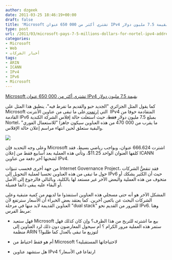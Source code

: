 ```yaml
---
author: dzgeek
date: 2011-03-25 18:46:19+00:00
draft: false
title: 'Microsoft تشتري أكثر من 000 650 عنوان IPv4 بقيمة 7.5 مليون دولار '
type: post
url: /2011/03/microsoft-pays-7-5-millions-dollars-for-nortel-ipv4-addresses/
categories:
- Microsoft
- Web
- أخبار الشركات
tags:
- ARIN
- ICANN
- IPv4
- IPv6
- Microsoft
---
```


[Microsoft تشتري أكثر من 000 650 عنوان IPv4 بقيمة 7.5 مليون دولار](http://wp.me/pH2gY-1TB)


كما يقول المثل الجزائري "الجديد حبو والقديم ما تفرط فيه"، ينطبق هذا المثل على Microsoft التي [ارتمت ](http://blog.internetgovernance.org/blog/_archives/2011/3/23/4778509.html)على ما تبقى من عناوين الأنترنت  IPv4 المتقادمة خوفا من القادمة IPv6 بمبلغ 7.5 مليون دولار <del>فقط</del>، حيث استغلت حالة إفلاس الشركة الكندية Nortel، ما يقرب من 000 470 من هذه العناوين سيكون جاهزا "للاستعمال الفوري" والبقية ستعلق لحين انتهاء مراسم إعلان حالة الإفلاس.

[![](http://www.it-scoop.com/wp-content/uploads/2011/03/218403-ipv4_death_original.jpg)
](http://www.it-scoop.com/wp-content/uploads/2011/03/218403-ipv4_death_original.jpg)

وعلى وجه التحديد فإن Microsoft اشترت 666.624 عنوان، وبواجب رياضي بسيط، فقد كلفها العنوان الواحد 11.25$، وتأتي هذه العملية بعد أسابيع فقط من إعلان ICANN لشحنها آخر دفعة من عناوين IPv4.

من جهة أخرى فحسب تنبؤات Internet Governance Project، فقد تنقضُّ الشركات حول ما تبقى من هذه العناوين تحسبا لعملية التحويل إلى IPv6 حيث أن الكثير يشكك أو متخوف من هذه العملية والبعض الآخر غير مستعد لها بالكلية، وبالتالي فالرجوع إلى الأصل أو البقاء عليه يبقى دائما فضيلة.

المشكل الآخر هو أنه حتى مسجلي هذه العناوين استنفذوا ما لديهم من كمية متبقية وعلى الشركات البحث عن بائعين آخرين. كما يعتقد بعض الخبراء أن الأسعار سترتفع لأن العناوين القديمة لابد منها في مرحلة "dual stack" للمرور من القديم نحو IPv6. وهنا مربط الفرس:

- فهل ستعيد Microsoft بيع ما اشترته للتربح من هذا الظرف؟ وإن كان كذلك فهل ستمر هذه العملية مرور الكرام ؟ أم سيحول المعارضون دون ذلك لرد العناوين إلى منظمة ARIN لتوزيع ما تبقى بالعدل كما طلبوا؟

- أم هو فقط احتياط من Microsoft لاحتياجاتها المستقبلية؟

- هل ستشهد عناوين IPv4 ارتفاعا في الأسعار؟


